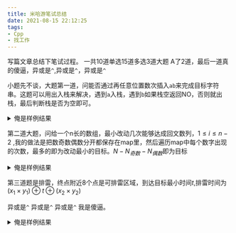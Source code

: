 ```yaml
---
title: 米哈游笔试总结
date: 2021-08-15 22:12:25
tags: 
- Cpp
- 找工作
---
```


写篇文章总结下笔试过程。
一共10道单选15道多选3道大题
A了2道，最后一道真的傻逼，异或是`^`,异或是`^`，异或是`^`

<!--more-->

小题先不谈，大题第一道，问能否通过再任意位置数次插入`ab`来完成目标字符串。这题可以用出入栈来解决，遇到`a`入栈，遇到`b`如果栈空返回NO，否则就出栈，最后判断栈是否为空即可。

<details>
<summary>俺是样例结果</summary>

```c++
\\ 样例
3
abab
aabb
abba

\\结果
YES
YES
NO

```
</details>


第二道大题，问给一个n长的数组，最小改动几次能够达成回文数列，$1 \le i  \le n-2$ ,我的做法是把数奇数偶数分开都保存在map里，然后遍历map中每个数字出现的次数，最多的即为改动最小的目标。$N-N_{奇数}-N_{偶数}$即为目标

<details>
<summary>俺是样例结果</summary>

```c++
\\ 样例
4
1 2 2 1

2
1 2

\\结果
2
0

```
</details>

第三道题是排雷，终点附近8个点是可排雷区域，到达目标最小时间$t$,排雷时间为$(x_1\times y_1) \oplus t \oplus (x_2\times y_2)$

异或是`^` 异或是`^` 异或是`^` 我是傻逼。

<details>
<summary>俺是样例结果</summary>

```c++
\\ 样例
3
2 2
1 1 2 2
..
#.
3 3
1 1 3 3
..#
.#.
#..
4 4
1 1 3 3
....
..#.
.#.#
...#

\\结果
0
-1
2

```
</details>
